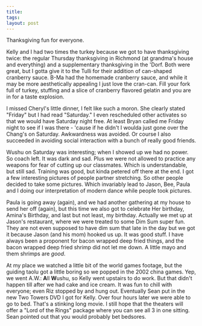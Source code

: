 ```yaml
---
title: 
tags: 
layout: post
---
```

Thanksgiving fun for everyone.



Kelly and I had two times the turkey because we got to have thanksgiving twice: the regular Thursday thanksgiving in Richmond (at grandma's house and everything) and a supplementary thanksgiving in the 'Dorf.  Both were great, but I gotta give it to the Tulli for their addition of can-shaped cranberry sauce. B-Ma had the homemade cranberry sauce, and while it may be more aesthetically appealing I just love the cran-can. Fill your fork full of turkey, stuffing and a slice of cranberry flavored gelatin and you are in for a taste explosion.  



I missed Cheryl's little dinner, I felt like such a moron.  She clearly stated "Friday" but I had read "Saturday."  I even rescheduled other activates so that we would have Saturday night free.  At least Bryan called me Friday night to see if I was there - 'cause if he didn't I woulda just gone over the Chang's on Saturday.  Awkwardness was avoided.  Or course I also succeeded in avoiding social interaction with a bunch of really good friends.



Wushu on Saturday was interesting; when I showed up we had no power.  So coach left.  It was dark and sad.  Plus we were not allowed to practice any weapons for fear of cutting up our classmates.  Which is understandable, but still sad. Training was good, but kinda petered off there at the end.  I got a few interesting pictures of people partner stretching.  So other people decided to take some pictures.  Which invariably lead to Jason, Bee, Paula and I doing our interpretation of modern dance while people took pictures.  



Paula is going away (again), and we had another gathering at my house to send her off (again), but this time we also got to celebrate Her birthday, Amina's Birthday, and last but not least, my birthday.  Actually we met up at Jason's restaurant, where we were treated to some Dim Sum super fun.  They are not even supposed to have dim sum that late in the day but we got it because Jason (and his mom) hooked us up.  It was good stuff.  I have always been a proponent for bacon wrapped deep fried things, and the bacon wrapped deep fried shrimp did not let me down.  A little mayo and them shrimps are _good_.  



At my place we watched a little bit of the world games footage, but the guiding taolu got a little boring so we popped in the 2002 china games.  Yep, we went A.W.: **A**ll **W**ushu, so Kelly went upstairs to do work.  But that didn't happen till after we had cake and ice cream.  It was fun to chill with everyone; even Riz stopped by and hung out.  Eventually Sean put in the new Two Towers DVD I got for Kelly.  Over four hours later we were able to go to bed.  That's a stinking long movie.  I still hope that the theaters will offer a "Lord of the Rings" package where you can see all 3 in one sitting.  Sean pointed out that you would probably bet bedsores.  
